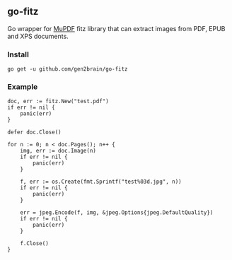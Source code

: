 ## go-fitz

Go wrapper for [MuPDF](http://mupdf.com/) fitz library that can extract images from PDF, EPUB and XPS documents.

### Install

    go get -u github.com/gen2brain/go-fitz

### Example

    doc, err := fitz.New("test.pdf")
    if err != nil {
        panic(err)
    }

    defer doc.Close()

    for n := 0; n < doc.Pages(); n++ {
        img, err := doc.Image(n)
        if err != nil {
            panic(err)
        }

        f, err := os.Create(fmt.Sprintf("test%03d.jpg", n))
        if err != nil {
            panic(err)
        }

        err = jpeg.Encode(f, img, &jpeg.Options{jpeg.DefaultQuality})
        if err != nil {
            panic(err)
        }

        f.Close()
    }
